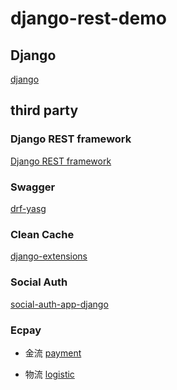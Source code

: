 # django-rest-demo

## Django
[django](https://docs.djangoproject.com/en/3.2/)

## third party

### Django REST framework
[Django REST framework](https://www.django-rest-framework.org/)

### Swagger
[drf-yasg](https://github.com/axnsan12/drf-yasg)

### Clean Cache
[django-extensions](https://github.com/django-extensions/django-extensions)

### Social Auth
[social-auth-app-django](https://github.com/python-social-auth/social-app-django)

### Ecpay
* 金流
[payment](https://github.com/ECPay/ECPayAIO_Python)

* 物流
[logistic](https://github.com/ECPay/Logistic_Python)
